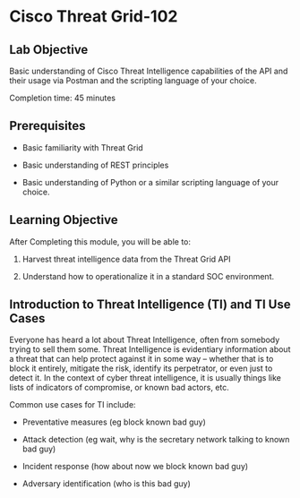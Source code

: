 # Cisco Threat Grid-102

## Lab Objective

Basic understanding of Cisco Threat Intelligence capabilities of the API and
their usage via Postman and the scripting language of your choice.

Completion time: 45 minutes

## Prerequisites
-   Basic familiarity with Threat Grid

-   Basic understanding of REST principles

-   Basic understanding of Python or a similar scripting language of your choice.

## Learning Objective
After Completing this module, you will be able to:

1.  Harvest threat intelligence data from the Threat Grid API

2.  Understand how to operationalize it in a standard SOC environment.


## Introduction to Threat Intelligence (TI) and TI Use Cases
Everyone has heard a lot about Threat Intelligence, often from somebody trying
to sell them some. Threat Intelligence is evidentiary information about a threat
that can help protect against it in some way – whether that is to block it
entirely, mitigate the risk, identify its perpetrator, or even just to detect
it. In the context of cyber threat intelligence, it is usually things like lists
of indicators of compromise, or known bad actors, etc.

Common use cases for TI include:

-   Preventative measures (eg block known bad guy)

-   Attack detection (eg wait, why is the secretary network talking to known bad
    guy)

-   Incident response (how about now we block known bad guy)

-   Adversary identification (who is this bad guy)
